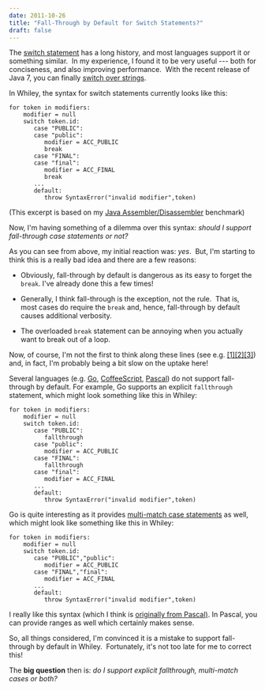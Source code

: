 ```yaml
---
date: 2011-10-26
title: "Fall-Through by Default for Switch Statements?"
draft: false
---
```


The [switch statement](http://en.wikipedia.org/wiki/Switch_statement) has a long history, and most languages support it or something similar.  In my experience, I found it to be very useful --- both for conciseness, and also improving performance.  With the recent release of Java 7, you can finally [switch over strings](http://code.joejag.com/2009/new-language-features-in-java-7/).

In Whiley, the syntax for switch statements currently looks like this:

```whiley
for token in modifiers:
    modifier = null
    switch token.id:
       case "PUBLIC":
       case "public":
          modifier = ACC_PUBLIC
          break
       case "FINAL":
       case "final":
          modifier = ACC_FINAL
          break
       ...
       default:
          throw SyntaxError("invalid modifier",token)
```

(This excerpt is based on my [Java Assembler/Disassembler](https://github.com/Whiley/wybench) benchmark)

Now, I'm having something of a dilemma over this syntax: *should I support fall-through case statements or not?*

As you can see from above, my initial reaction was: *yes*.  But, I'm starting to think this is a really bad idea and there are a few reasons:
   * Obviously, fall-through by default is dangerous as its easy to forget the `break`.  I've already done this a few times!

   * Generally, I think fall-through is the exception, not the rule.  That is,  most cases do require the `break` and, hence, fall-through by default causes additional verbosity.

   * The overloaded `break` statement can be annoying when you actually want to break out of a loop.


Now, of course, I'm not the first to think along these lines (see e.g. [[1]](http://c2.com/cgi/wiki?IsBreakStatementArchaic)[[2]](http://stackoverflow.com/questions/188461/switch-statement-fallthrough-should-it-be-allowed)[[3]](http://javascript.crockford.com/code.html)) and, in fact, I'm probably being a bit slow on the uptake here!

Several languages (e.g. [Go](http://en.wikipedia.org/wiki/Go_%28programming_language%29), [CoffeeScript](http://jashkenas.github.com/coffee-script/#switch), [Pascal](http://en.wikipedia.org/wiki/Switch_statement#Pascal)) do not support fall-through by default. For example, Go supports an explicit `fallthrough` statement, which might look something like this in Whiley:

```whiley
for token in modifiers:
    modifier = null
    switch token.id:
       case "PUBLIC":
          fallthrough
       case "public":
          modifier = ACC_PUBLIC
       case "FINAL":
          fallthrough
       case "final":
          modifier = ACC_FINAL
       ...
       default:
          throw SyntaxError("invalid modifier",token)
```

Go is quite interesting as it provides [multi-match case statements](http://golangtutorials.blogspot.com/2011/06/control-structures-go-switch-case.html) as well, which might look like something like this in Whiley:

```whiley
for token in modifiers:
    modifier = null
    switch token.id:
       case "PUBLIC","public":
          modifier = ACC_PUBLIC
       case "FINAL","final":
          modifier = ACC_FINAL
       ...
       default:
          throw SyntaxError("invalid modifier",token)
```

I really like this syntax (which I think is [originally from Pascal)](http://en.wikipedia.org/wiki/Switch_statement#Pascal).  In Pascal, you can provide ranges as well which certainly makes sense.

So, all things considered, I'm convinced it is a mistake to support fall-through by default in Whiley.  Fortunately, it's not too late for me to correct this!

The **big question** then is: *do I support explicit fallthrough, multi-match cases or both?*